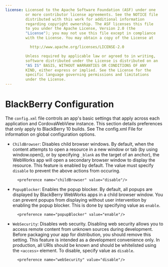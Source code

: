```yaml
---
license: Licensed to the Apache Software Foundation (ASF) under one
         or more contributor license agreements. See the NOTICE file
         distributed with this work for additional information
         regarding copyright ownership. The ASF licenses this file
         to you under the Apache License, Version 2.0 (the
         "License"); you may not use this file except in compliance
         with the License. You may obtain a copy of the License at

           http://www.apache.org/licenses/LICENSE-2.0

         Unless required by applicable law or agreed to in writing,
         software distributed under the License is distributed on an
         "AS IS" BASIS, WITHOUT WARRANTIES OR CONDITIONS OF ANY
         KIND, either express or implied. See the License for the
         specific language governing permissions and limitations
         under the License.
---
```


# BlackBerry Configuration

The `config.xml` file controls an app's basic settings that apply
across each application and CordovaWebView instance. This section
details preferences that only apply to BlackBerry 10 builds. See The
config.xml File for information on global configuration options.

* `ChildBrowser`: Disables child browser windows. By default, when the
  content attempts to open a resource in a new window or tab (by using
  window.open(), or by specifying `_blank` as the target of an
  anchor), the WebWorks app will open a secondary browser window to
  display the resource. This feature is enabled by default. The value
  must specify `disable` to prevent the above actions from occuring.

        <preference name="childBrowser" value="disable"/>

* `PopupBlocker`: Enables the popup blocker. By default, all popups
  are displayed by BlackBerry WebWorks apps in a child browser
  window. You can prevent popups from displaying without user
  intervention by enabling the popup blocker. This is done by
  specifying value as `enable`.

        <preference name="popupBlocker" value="enable"/>

<!-- QUERY BB: for popupBlocker, clarify "popup" -->

* `WebSecurity`: Disables web security. Disabling web security allows
  you to access remote content from unknown sources during
  development.  Before packaging your app for distribution, you should
  remove this setting. This feature is intended as a development
  convenience only. In production, all URIs should be known and should
  be whitelisted using the `<access>` element. To disable, specify
  value as `disable`.

        <preference name="webSecurity" value="disable"/>

<!-- QUERY BB: does disable-cursor work?

 #### Disable Cursor

* `disable-cursor` with values `true` or `false`

  * example: `<preference name="disable-cursor" value="true" />`

  * prevents a mouse-icon/cursor from being displayed on the app -
    desugars to `<rim:navigation />`. See [the BlackBerry
    documentation](https://bdsc.webapps.blackberry.com/html5/documentation/ww_developing/rim_navigation_element_1582456_11.html)
    for more details

  * default is _false_

-->
